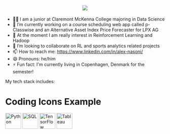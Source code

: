 <h1 align="center">
  <a href="https://git.io/typing-svg">
    <img src="https://readme-typing-svg.herokuapp.com/?lines=Hello,+There!+👋&center=true&size=30">
  </a>
</h1>

- 🧑‍🎓 I am a junior at Claremont McKenna College majoring in Data Science
- 🔭 I’m currently working on a course scheduling web app called  p-Classwise and an Alternative Asset Index Price Forecaster for LPX AG
- 🌱 At the moment I am really interest in Reinforcement Learning and Hadoop
- 👯 I’m looking to collaborate on RL and sports analytics related projects
- 📫 How to reach me: https://www.linkedin.com/in/alex-nasoni/
- 😄 Pronouns: he/him
- ⚡ Fun fact: I'm currently living in Copenhagen, Denmark for the semester!

<div class="center-text">
    My tech stack includes:
</div>

<!DOCTYPE html>
<html lang="en">
<head>
    <meta charset="UTF-8">
    <meta name="viewport" content="width=device-width, initial-scale=1.0">
    <title>Coding Language Icons</title>
</head>
<body>
    <h1>Coding Icons Example</h1>
    <img src="https://cdn.jsdelivr.net/gh/devicons/devicon/icons/python/python-original.svg" alt="Python" width="50" height="50">
    <img src="https://cdn.jsdelivr.net/gh/devicons/devicon/icons/mysql/mysql-original-wordmark.svg" alt="SQL" width="50" height="50">
    <img src="https://cdn.jsdelivr.net/gh/devicons/devicon/icons/tensorflow/tensorflow-original.svg" alt="TensorFlow" width="50" height="50">
    <img src="https://cdn.jsdelivr.net/gh/devicons/devicon/icons/tableau/tableau-original.svg" alt="Tableau" width="50" height="50">
</body>
</html>

